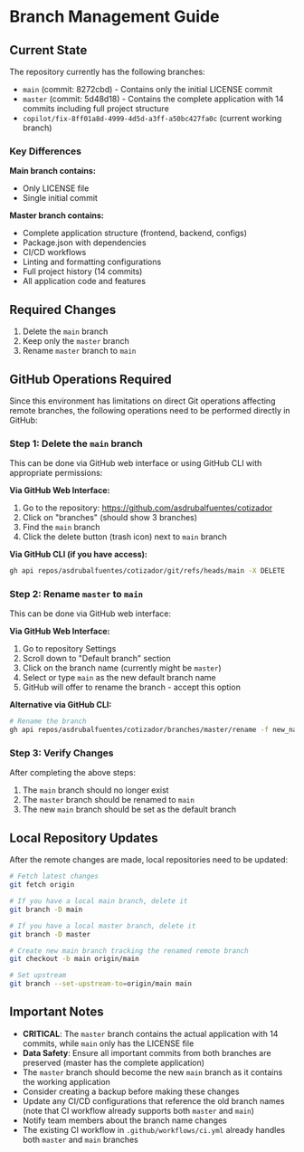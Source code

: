 # Branch Management Guide

## Current State
The repository currently has the following branches:
- `main` (commit: 8272cbd) - Contains only the initial LICENSE commit
- `master` (commit: 5d48d18) - Contains the complete application with 14 commits including full project structure
- `copilot/fix-8ff01a8d-4999-4d5d-a3ff-a50bc427fa0c` (current working branch)

### Key Differences
**Main branch contains:**
- Only LICENSE file
- Single initial commit

**Master branch contains:**
- Complete application structure (frontend, backend, configs)
- Package.json with dependencies  
- CI/CD workflows
- Linting and formatting configurations
- Full project history (14 commits)
- All application code and features

## Required Changes
1. Delete the `main` branch
2. Keep only the `master` branch
3. Rename `master` branch to `main`

## GitHub Operations Required

Since this environment has limitations on direct Git operations affecting remote branches, the following operations need to be performed directly in GitHub:

### Step 1: Delete the `main` branch
This can be done via GitHub web interface or using GitHub CLI with appropriate permissions:

**Via GitHub Web Interface:**
1. Go to the repository: https://github.com/asdrubalfuentes/cotizador
2. Click on "branches" (should show 3 branches)
3. Find the `main` branch
4. Click the delete button (trash icon) next to `main` branch

**Via GitHub CLI (if you have access):**
```bash
gh api repos/asdrubalfuentes/cotizador/git/refs/heads/main -X DELETE
```

### Step 2: Rename `master` to `main`
This can be done via GitHub web interface:

**Via GitHub Web Interface:**
1. Go to repository Settings
2. Scroll down to "Default branch" section
3. Click on the branch name (currently might be `master`)
4. Select or type `main` as the new default branch name
5. GitHub will offer to rename the branch - accept this option

**Alternative via GitHub CLI:**
```bash
# Rename the branch
gh api repos/asdrubalfuentes/cotizador/branches/master/rename -f new_name=main
```

### Step 3: Verify Changes
After completing the above steps:
1. The `main` branch should no longer exist
2. The `master` branch should be renamed to `main`
3. The new `main` branch should be set as the default branch

## Local Repository Updates
After the remote changes are made, local repositories need to be updated:

```bash
# Fetch latest changes
git fetch origin

# If you have a local main branch, delete it
git branch -D main

# If you have a local master branch, delete it  
git branch -D master

# Create new main branch tracking the renamed remote branch
git checkout -b main origin/main

# Set upstream
git branch --set-upstream-to=origin/main main
```

## Important Notes
- **CRITICAL**: The `master` branch contains the actual application with 14 commits, while `main` only has the LICENSE file
- **Data Safety**: Ensure all important commits from both branches are preserved (master has the complete application)
- The `master` branch should become the new `main` branch as it contains the working application
- Consider creating a backup before making these changes
- Update any CI/CD configurations that reference the old branch names (note that CI workflow already supports both `master` and `main`)
- Notify team members about the branch name changes
- The existing CI workflow in `.github/workflows/ci.yml` already handles both `master` and `main` branches
